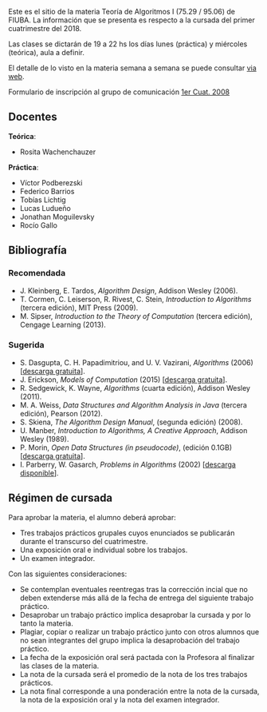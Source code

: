 Este es el sitio de la materia Teoría de Algoritmos I (75.29 / 95.06) de FIUBA. 
La información que se presenta es respecto a la cursada del primer cuatrimestre del 2018.

Las clases se dictarán de 19 a 22 hs los días lunes (práctica) y miércoles (teórica), aula a definir.

El detalle de lo visto en la materia semana a semana se puede consultar [via web](https://docs.google.com/spreadsheets/d/e/2PACX-1vQsvqw4ziCTxepJR7Ytcc6iwhC0-phxFIKZHB-u_h657sh2yeMrFSAJ7G-aKrC8gciS29bFdpls_6yz/pubhtml?gid=8&single=true).

Formulario de inscripción al grupo de comunicación [1er Cuat. 2008](https://docs.google.com/forms/d/e/1FAIpQLScoY9eEC_cNBLLxRLvpfKv5WFt-m_n_LH6A1rel_fpJAx-Hug/viewform)

## Docentes

**Teórica**:

  - Rosita Wachenchauzer

**Práctica**:

  - Víctor Podberezski
  - Federico Barrios
  - Tobías Lichtig
  - Lucas Ludueño
  - Jonathan Moguilevsky
  - Rocío Gallo


## Bibliografía

### Recomendada
  - J. Kleinberg, E. Tardos, _Algorithm Design_, Addison Wesley (2006).
  - T. Cormen, C. Leiserson, R. Rivest, C. Stein, _Introduction to Algorithms_ (tercera edición), MIT Press (2009).
  - M. Sipser, _Introduction to the Theory of Computation_ (tercera edición), Cengage Learning (2013).

### Sugerida
  - S. Dasgupta, C. H. Papadimitriou, and U. V. Vazirani, _Algorithms_ (2006) [[descarga gratuita](http://cseweb.ucsd.edu/~dasgupta/book/)].
  - J. Erickson, _Models of Computation_ (2015) [[descarga gratuita](http://jeffe.cs.illinois.edu/teaching/algorithms/)].
  - R. Sedgewick, K. Wayne, _Algorithms_ (cuarta edición), Addison Wesley (2011).
  - M. A. Weiss, _Data Structures and Algorithm Analysis in Java_  (tercera edición), Pearson (2012).
  - S. Skiena, _The Algorithm Design Manual_, (segunda edición) (2008).
  - U. Manber, _Introduction to Algorithms, A Creative Approach_, Addison Wesley (1989).
  - P. Morin, _Open Data Structures (in pseudocode)_, (edición 0.1GB) [[descarga gratuita](http://opendatastructures.org/)].
  - I. Parberry, W. Gasarch, _Problems in Algorithms_ (2002) [[descarga disponible](http://larc.unt.edu/ian/books/free/)].


## Régimen de cursada

Para aprobar la materia, el alumno deberá aprobar:

  - Tres trabajos prácticos grupales cuyos enunciados se publicarán durante el transcurso del cuatrimestre.
  - Una exposición oral e individual sobre los trabajos.
  - Un examen integrador.

Con las siguientes consideraciones:

  - Se contemplan eventuales reentregas tras la corrección incial que no deben extenderse más allá de la fecha de entrega del siguiente trabajo práctico.
  - Desaprobar un trabajo práctico implica desaprobar la cursada y por lo tanto la materia.
  - Plagiar, copiar o realizar un trabajo práctico junto con otros alumnos que no sean integrantes del grupo implica la desaprobación del trabajo práctico.
  - La fecha de la exposición oral será pactada con la Profesora al finalizar las clases de la materia.
  - La nota de la cursada será el promedio de la nota de los tres trabajos prácticos.
  - La nota final corresponde a una ponderación entre la nota de la cursada, la nota de la exposición oral y la nota del examen integrador.
